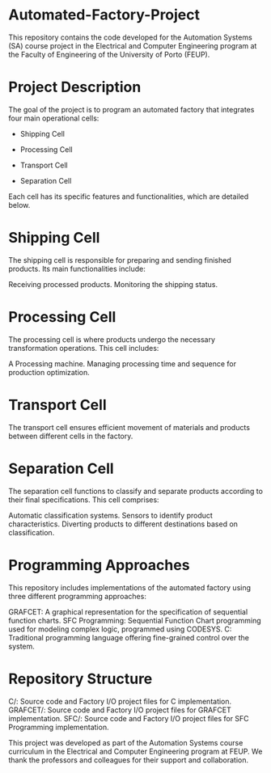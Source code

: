 # Automated-Factory-Project

This repository contains the code developed for the Automation Systems (SA) course project in the Electrical and Computer Engineering program at the Faculty of Engineering of the University of Porto (FEUP).

# Project Description

The goal of the project is to program an automated factory that integrates four main operational cells:

- Shipping Cell

- Processing Cell

- Transport Cell

- Separation Cell

Each cell has its specific features and functionalities, which are detailed below.

# Shipping Cell
The shipping cell is responsible for preparing and sending finished products. Its main functionalities include:

Receiving processed products.
Monitoring the shipping status.

# Processing Cell
The processing cell is where products undergo the necessary transformation operations. This cell includes:

A Processing machine.
Managing processing time and sequence for production optimization.

# Transport Cell
The transport cell ensures efficient movement of materials and products between different cells in the factory. 


# Separation Cell
The separation cell functions to classify and separate products according to their final specifications. This cell comprises:

Automatic classification systems.
Sensors to identify product characteristics.
Diverting products to different destinations based on classification.

# Programming Approaches
This repository includes implementations of the automated factory using three different programming approaches:

GRAFCET: A graphical representation for the specification of sequential function charts.
SFC Programming: Sequential Function Chart programming used for modeling complex logic, programmed using CODESYS.
C: Traditional programming language offering fine-grained control over the system.

# Repository Structure

C/: Source code and Factory I/O project files for C implementation.
GRAFCET/: Source code and Factory I/O project files for GRAFCET implementation.
SFC/: Source code and Factory I/O project files for SFC Programming implementation.






This project was developed as part of the Automation Systems course curriculum in the Electrical and Computer Engineering program at FEUP. We thank the professors and colleagues for their support and collaboration.





